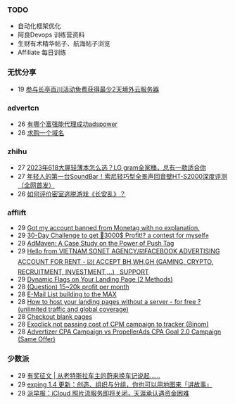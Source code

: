 ### TODO
-  自动化框架优化
-  阿良Devops 训练营资料
-  生财有术精华帖子、航海帖子浏览
-  Affiliate 每日训练

### 无忧分享
<!-- ruyo:START -->
-  19 [参与长亭百川活动免费获得最少2天境外云服务器](https://51.ruyo.net/18392.html)<!-- ruyo:END -->

### advertcn
<!-- advertcn:START -->
-  26 [有哪个富强能代理成功adspower](https://www.advertcn.com/forum.php?mod=viewthread&tid=110579)
-  26 [求购一个域名](https://www.advertcn.com/forum.php?mod=viewthread&tid=110578)<!-- advertcn:END -->

### zhihu
<!-- zhihu:START -->
-  27 [2023年618大屏轻薄本怎么选？LG gram全家桶，总有一款适合你](http://zhuanlan.zhihu.com/p/632641888?utm_campaign=rss&utm_medium=rss&utm_source=rss&utm_content=title)
-  27 [年轻人的第一台SoundBar！索尼轻巧型全景声回音壁HT-S2000深度评测（全网首发）](http://zhuanlan.zhihu.com/p/630990296?utm_campaign=rss&utm_medium=rss&utm_source=rss&utm_content=title)
-  26 [如何评价密室逃脱游戏《长安乱》？](http://www.zhihu.com/question/563950552/answer/3045961312?utm_campaign=rss&utm_medium=rss&utm_source=rss&utm_content=title)<!-- zhihu:END -->

### afflift
<!-- afflift:START -->
-  29 [Got my account banned from Monetag with no explanation.](https://afflift.com/f/threads/got-my-account-banned-from-monetag-with-no-explanation.11023/?utm_source=rss&utm_medium=rss)
-  29 [30-Day Challenge to get 🎯3000$ Profit⁉ a contest for myself✊](https://afflift.com/f/threads/30-day-challenge-to-get-%F0%9F%8E%AF3000-profit%E2%81%89-a-contest-for-myself%E2%9C%8A.9419/?utm_source=rss&utm_medium=rss)
-  29 [AdMaven: A Case Study on the Power of Push Tag](https://afflift.com/f/threads/admaven-a-case-study-on-the-power-of-push-tag.11022/?utm_source=rss&utm_medium=rss)
-  29 [Hello from VIETNAM SONET AGENCY/☑️FACEBOOK ADVERTISING ACCOUNT FOR RENT - ☑️&lpar; ACCEPT BH,WH,GH &lpar;GAMING, CRYPTO, RECRUITMENT, INVESTMENT,...&rpar; , SUPPORT](https://afflift.com/f/threads/hello-from-vietnam-sonet-agency-%E2%98%91%EF%B8%8Ffacebook-advertising-account-for-rent-%E2%98%91%EF%B8%8F-accept-bh-wh-gh-gaming-crypto-recruitment-investment-support.11021/?utm_source=rss&utm_medium=rss)
-  29 [Dynamic Flags on Your Landing Page &lpar;2 Methods&rpar;](https://afflift.com/f/threads/dynamic-flags-on-your-landing-page-2-methods.11020/?utm_source=rss&utm_medium=rss)
-  28 [&lpar;Question&rpar; 15~20k profit per month](https://afflift.com/f/threads/question-15-20k-profit-per-month.10173/?utm_source=rss&utm_medium=rss)
-  28 [E-Mail List building to the MAX](https://afflift.com/f/threads/e-mail-list-building-to-the-max.11019/?utm_source=rss&utm_medium=rss)
-  28 [How to host your landing pages without a server - for free ? &lpar;unlimited traffic and global coverage&rpar;](https://afflift.com/f/threads/how-to-host-your-landing-pages-without-a-server-for-free-unlimited-traffic-and-global-coverage.10527/?utm_source=rss&utm_medium=rss)
-  28 [Checkout blank pages](https://afflift.com/f/threads/checkout-blank-pages.10811/?utm_source=rss&utm_medium=rss)
-  28 [Exoclick not passing cost of CPM campaign to tracker &lpar;Binom&rpar;](https://afflift.com/f/threads/exoclick-not-passing-cost-of-cpm-campaign-to-tracker-binom.11017/?utm_source=rss&utm_medium=rss)
-  28 [Advertizer CPA Campaign vs PropellerAds CPA Goal 2.0 Campaign &lpar;Same Offer&rpar;](https://afflift.com/f/threads/advertizer-cpa-campaign-vs-propellerads-cpa-goal-2-0-campaign-same-offer.5272/?utm_source=rss&utm_medium=rss)<!-- afflift:END -->

### 少数派
<!-- sspai:START -->
-  29 [有奖征文 | 从老特斯拉车主的蔚来换车记说起……](https://sspai.com/post/79820)
-  29 [exping 1.4 更新：创造、组织与分组，你也可以用地图来「讲故事」](https://sspai.com/post/79902)
-  29 [派早报：iCloud 照片流服务即将关闭，天涯承认遇资金困难](https://sspai.com/post/80044)<!-- sspai:END -->
